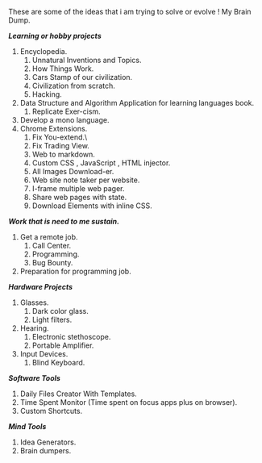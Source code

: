 These are some of the ideas that i am trying to solve or evolve !
My Brain Dump.

***Learning or hobby projects***
1. Encyclopedia.
	 1. Unnatural Inventions and Topics.
	 2. How  Things Work.
	 3. Cars Stamp  of our civilization.
	 4. Civilization from scratch.
	 5. Hacking.
2. Data Structure and Algorithm Application for learning languages book.
	 1. Replicate Exer-cism.
3. Develop a mono language.
4. Chrome Extensions.
	1. Fix You-extend.\
	2. Fix Trading View.
	3. Web to markdown.
	4. Custom CSS , JavaScript , HTML injector.
	5. All Images Download-er.
	6. Web site note taker per website.
	7. I-frame multiple web pager.
	8. Share web pages with state.
	9. Download Elements with inline CSS.

***Work that is need to me sustain.***
1. Get a remote job.
	1. Call Center.
	2. Programming.
	3. Bug Bounty.
2. Preparation for programming job. 


***Hardware Projects***
1. Glasses.
	1. Dark color glass.
	2. Light filters.
2. Hearing.
	1. Electronic stethoscope.
	2. Portable Amplifier.
3. Input Devices.
	1. Blind Keyboard.

***Software Tools***
1. Daily Files Creator With Templates.
2. Time Spent Monitor (Time spent on focus apps plus on browser).
3. Custom Shortcuts.

***Mind Tools***
1. Idea Generators.
2. Brain dumpers.